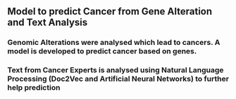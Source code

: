 ## Model to predict Cancer from Gene Alteration and Text Analysis
### Genomic Alterations were analysed which lead to cancers. A model is developed to predict cancer based on genes.
### Text from Cancer Experts is analysed using Natural Language Processing (Doc2Vec and Artificial Neural Networks) to further help prediction
